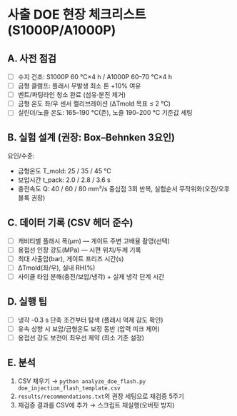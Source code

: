 # 사출 DOE 현장 체크리스트 (S1000P/A1000P)

## A. 사전 점검
- [ ] 수지 건조: S1000P 60 °C×4 h / A1000P 60–70 °C×4 h
- [ ] 금형 클램프: 플래시 무발생 최소 톤 +10% 여유
- [ ] 벤트/파팅라인 청소 완료 (섬유·분진 제거)
- [ ] 금형 온도 좌/우 센서 캘리브레이션 (ΔTmold 목표 ≤ 2 °C)
- [ ] 실린더/노즐 온도: 165–190 °C(존), 노즐 190–200 °C 기준값 세팅

## B. 실험 설계 (권장: Box–Behnken 3요인)
요인/수준:
- 금형온도 T_mold: 25 / 35 / 45 °C
- 보압시간 t_pack: 2.0 / 2.8 / 3.6 s
- 충전속도 Q: 40 / 60 / 80 mm³/s
중심점 3회 반복, 실험순서 무작위화(오전/오후 블록 권장)

## C. 데이터 기록 (CSV 헤더 준수)
- [ ] 캐비티별 플래시 폭(µm) — 게이트 주변 고배율 촬영(선택)
- [ ] 용접선 인장 강도(MPa) — 시편 위치/두께 기록
- [ ] 최대 사출압(bar), 게이트 프리즈 시간(s)
- [ ] ΔTmold(좌/우), 실내 RH(%)
- [ ] 사이클 타임 분해(충전/보압/냉각) + 실제 냉각 단계 시간

## D. 실행 팁
- [ ] 냉각 -0.3 s 단축 조건부터 탐색 (플래시 억제 감도 확인)
- [ ] 유속 상향 시 보압/금형온도 보정 동반 (압력 피크 제어)
- [ ] 용접선 강도 보전이 최우선 제약 (최소 기준 설정)

## E. 분석
1) CSV 채우기 → `python analyze_doe_flash.py doe_injection_flash_template.csv`
2) `results/recommendations.txt`의 권장 세팅으로 재검증 5주기
3) 재검증 결과를 CSV에 추가 → 스크립트 재실행(오버핏 방지)
